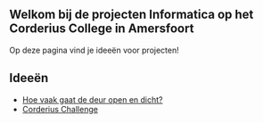 ## Welkom bij de projecten Informatica op het Corderius College in Amersfoort

Op deze pagina vind je ideeën voor projecten!

## Ideeën
* [Hoe vaak gaat de deur open en dicht?](projects/deuren_tellen.md)
* [Corderius Challenge](projects/corderius_challenge.md)

